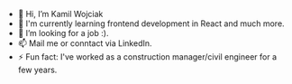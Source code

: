 - 👋 Hi, I’m Kamil Wojciak 
- 🌱 I'm currently learning frontend development in React and much more.
- 💞️ I’m looking for a job :).
- 📫 Mail me or conntact via LinkedIn.
- ⚡ Fun fact: I've worked as a construction manager/civil engineer for a few years. 

<!---
Kamildeeal/Kamildeeal is a ✨ special ✨ repository because its `README.md` (this file) appears on your GitHub profile.
You can click the Preview link to take a look at your changes.
--->
